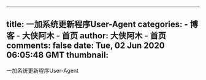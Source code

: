 
---
title: 一加系统更新程序User-Agent
categories: 
    - 博客
    - 大侠阿木 - 首页
author: 大侠阿木 - 首页
comments: false
date: Tue, 02 Jun 2020 06:05:48 GMT
thumbnail: 
---

<div>   
一加系统更新程序User-Agent  
</div>
            